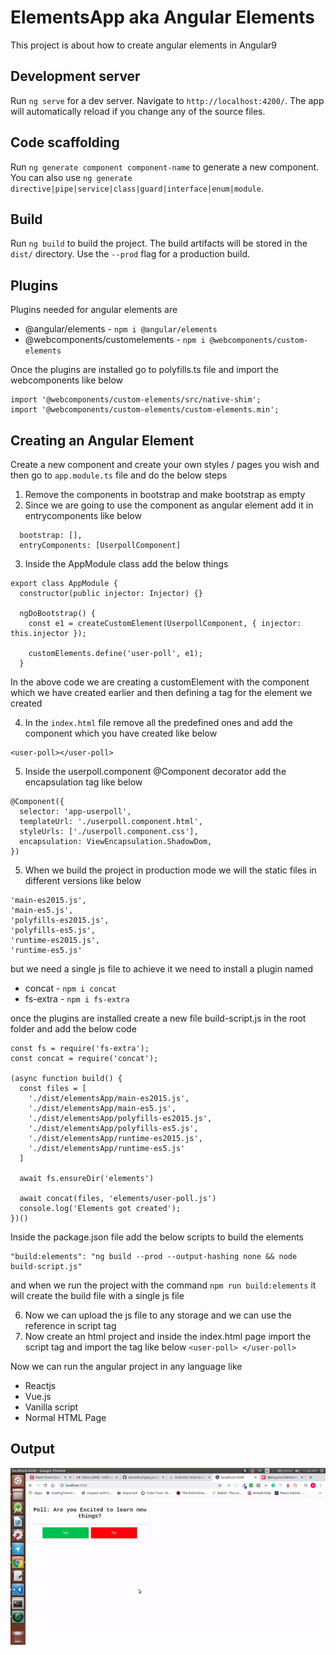 # ElementsApp aka Angular Elements

This project is about how to create angular elements in Angular9

## Development server

Run `ng serve` for a dev server. Navigate to `http://localhost:4200/`. The app will automatically reload if you change any of the source files.

## Code scaffolding

Run `ng generate component component-name` to generate a new component. You can also use `ng generate directive|pipe|service|class|guard|interface|enum|module`.

## Build

Run `ng build` to build the project. The build artifacts will be stored in the `dist/` directory. Use the `--prod` flag for a production build.

## Plugins

Plugins needed for angular elements are

*  @angular/elements - `npm i @angular/elements`
*  @webcomponents/customelements - `npm i @webcomponents/custom-elements`

Once the plugins are installed go to polyfills.ts file and import the webcomponents like below

```
import '@webcomponents/custom-elements/src/native-shim';
import '@webcomponents/custom-elements/custom-elements.min';
```

## Creating an Angular Element

Create a new component and create your own styles / pages you wish and then go to `app.module.ts` file and do the below steps

1. Remove the components in bootstrap and make bootstrap as empty
2. Since we are going to use the component as angular element add it in entrycomponents like below
```
  bootstrap: [],
  entryComponents: [UserpollComponent]
```
3. Inside the AppModule class add the below things

```
export class AppModule {
  constructor(public injector: Injector) {}

  ngDoBootstrap() {
    const e1 = createCustomElement(UserpollComponent, { injector: this.injector });

    customElements.define('user-poll', e1);
  }
```

In the above code we are creating a customElement with the component which we have created earlier and then defining a tag for the element we created

4. In the  `index.html` file remove all the predefined ones and add the component which you have created like below 

```
<user-poll></user-poll>

```

5. Inside the userpoll.component @Component decorator add the encapsulation tag like below

```
@Component({
  selector: 'app-userpoll',
  templateUrl: './userpoll.component.html',
  styleUrls: ['./userpoll.component.css'],
  encapsulation: ViewEncapsulation.ShadowDom,
})
```

5. When we build the project in production mode we will the static files in different versions like below

```
'main-es2015.js',
'main-es5.js',
'polyfills-es2015.js',
'polyfills-es5.js',
'runtime-es2015.js',
'runtime-es5.js'
```

but we need a single js file to achieve it we need to install a plugin named

* concat - `npm i concat`
* fs-extra - `npm i fs-extra`

once the plugins are installed create a new file build-script.js in the root folder and add the below code

```
const fs = require('fs-extra');
const concat = require('concat');

(async function build() {
  const files = [
    './dist/elementsApp/main-es2015.js',
    './dist/elementsApp/main-es5.js',
    './dist/elementsApp/polyfills-es2015.js',
    './dist/elementsApp/polyfills-es5.js',
    './dist/elementsApp/runtime-es2015.js',
    './dist/elementsApp/runtime-es5.js'
  ]

  await fs.ensureDir('elements')

  await concat(files, 'elements/user-poll.js')
  console.log('Elements got created');
})()

```

Inside the package.json file add the below scripts to build the elements

```
"build:elements": "ng build --prod --output-hashing none && node build-script.js"
```

and when we run the project with the command `npm run build:elements` it will create the build file with a single js file

6. Now we can upload the js file to any storage and we can use the reference in script tag
7. Now create an html project and inside the index.html page import the script tag and import the tag like below `<user-poll> </user-poll>`

Now we can run the angular project in any language like

* Reactjs
* Vue.js
* Vanilla script
* Normal HTML Page

## Output

![Angular Elements](src/assets/angularelements.gif)
